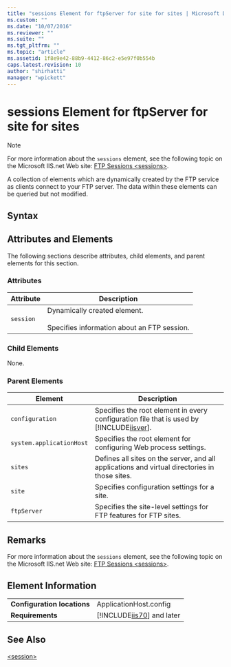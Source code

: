 ```yaml
---
title: "sessions Element for ftpServer for site for sites | Microsoft Docs"
ms.custom: ""
ms.date: "10/07/2016"
ms.reviewer: ""
ms.suite: ""
ms.tgt_pltfrm: ""
ms.topic: "article"
ms.assetid: 1f8e9e42-88b9-4412-86c2-e5e97f0b554b
caps.latest.revision: 10
author: "shirhatti"
manager: "wpickett"
---
```

# sessions Element for ftpServer for site for sites
> [!NOTE]
>  For more information about the `sessions` element, see the following topic on the Microsoft IIS.net Web site: [FTP Sessions \<sessions>](http://www.iis.net/ConfigReference/system.applicationHost/sites/site/ftpServer/sessions).  
  
 A collection of elements which are dynamically created by the FTP service as clients connect to your FTP server. The data within these elements can be queried but not modified.  
  
## Syntax  
  
## Attributes and Elements  
 The following sections describe attributes, child elements, and parent elements for this section.  
  
### Attributes  
  
|Attribute|Description|  
|---------------|-----------------|  
|`session`|Dynamically created element.<br /><br /> Specifies information about an FTP session.|  
  
### Child Elements  
 None.  
  
### Parent Elements  
  
|Element|Description|  
|-------------|-----------------|  
|`configuration`|Specifies the root element in every configuration file that is used by [!INCLUDE[iisver](../../reference/admin/includes/iisver-md.md)].|  
|`system.applicationHost`|Specifies the root element for configuring Web process settings.|  
|`sites`|Defines all sites on the server, and all applications and virtual directories in those sites.|  
|`site`|Specifies configuration settings for a site.|  
|`ftpServer`|Specifies the site-level settings for FTP features for FTP sites.|  
  
## Remarks  
 For more information about the `sessions` element, see the following topic on the Microsoft IIS.net Web site: [FTP Sessions \<sessions>](http://www.iis.net/ConfigReference/system.applicationHost/sites/site/ftpServer/sessions).  
  
## Element Information  
  
|||  
|-|-|  
|**Configuration locations**|ApplicationHost.config|  
|**Requirements**|[!INCLUDE[iis70](../../reference/admin/includes/iis70-md.md)] and later|  
  
## See Also  
 [\<session>](../../reference/admin/session-element-for-sessions-for-ftpserver-for-site-for-sites.md)